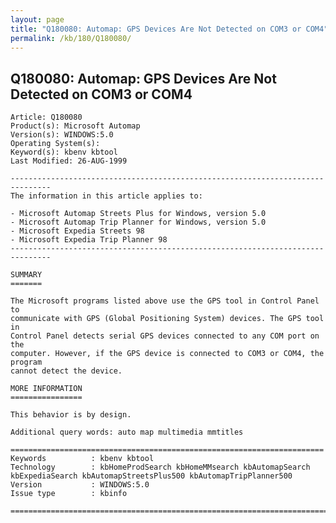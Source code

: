 ```yaml
---
layout: page
title: "Q180080: Automap: GPS Devices Are Not Detected on COM3 or COM4"
permalink: /kb/180/Q180080/
---
```


## Q180080: Automap: GPS Devices Are Not Detected on COM3 or COM4

	Article: Q180080
	Product(s): Microsoft Automap
	Version(s): WINDOWS:5.0
	Operating System(s): 
	Keyword(s): kbenv kbtool
	Last Modified: 26-AUG-1999
	
	-------------------------------------------------------------------------------
	The information in this article applies to:
	
	- Microsoft Automap Streets Plus for Windows, version 5.0 
	- Microsoft Automap Trip Planner for Windows, version 5.0 
	- Microsoft Expedia Streets 98 
	- Microsoft Expedia Trip Planner 98 
	-------------------------------------------------------------------------------
	
	SUMMARY
	=======
	
	The Microsoft programs listed above use the GPS tool in Control Panel to
	communicate with GPS (Global Positioning System) devices. The GPS tool in
	Control Panel detects serial GPS devices connected to any COM port on the
	computer. However, if the GPS device is connected to COM3 or COM4, the program
	cannot detect the device.
	
	MORE INFORMATION
	================
	
	This behavior is by design.
	
	Additional query words: auto map multimedia mmtitles
	
	======================================================================
	Keywords          : kbenv kbtool 
	Technology        : kbHomeProdSearch kbHomeMMsearch kbAutomapSearch kbExpediaSearch kbAutomapStreetsPlus500 kbAutomapTripPlanner500
	Version           : WINDOWS:5.0
	Issue type        : kbinfo
	
	=============================================================================
	

